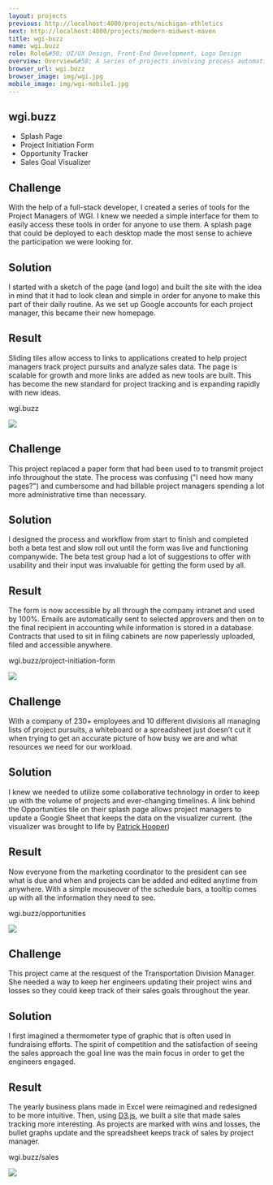 ```yaml
---
layout: projects
previous: http://localhost:4000/projects/michigan-athletics
next: http://localhost:4000/projects/modern-midwest-maven
title: wgi-buzz
name: wgi.buzz
role: Role&#58; UI/UX Design, Front-End Development, Logo Design
overview: Overview&#58; A series of projects involving process automation, website building, technology education and sky's the limit idea production, we gave Wantman Group project managers a taste of efficiency they didn't know they were missing.
browser_url: wgi.buzz
browser_image: img/wgi.jpg
mobile_image: img/wgi-mobile1.jpg
---
```


<section class="project-page section grid-container">
 <div class="section-header grid-100"><h1>wgi.buzz</h1></div>
 <div class="project-nav center-align">
   <ul>
     <li><span class="active-project" data-section="splash-project">Splash Page</span></li>
     <li><span data-section="PIF-project">Project Initiation Form</span></li>
     <li><span data-section="opportunities-project">Opportunity Tracker</span></li>
     <li><span data-section="sales-project">Sales Goal Visualizer</span></li>
   </ul>
 </div>
 
 <div class="splash-project project-data">
   <div class="case-study challenge grid-33 tablet-grid-33 center-align">
      <h2>Challenge</h2>
      <p>With the help of a full-stack developer, I created a series of tools for the Project Managers of WGI. I knew we needed a simple interface for them to easily access these tools in order for anyone to use them. A splash page that could be deployed to each desktop made the most sense to achieve the participation we were looking for. </p>
    </div>
    <div class="case-study solution grid-33 tablet-grid-33 center-align">
      <h2>Solution</h2>
      <p>I started with a sketch of the page (and logo) and built the site with the idea in mind that it had to look clean and simple in order for anyone to make this part of their daily routine. As we set up Google accounts for each project manager, this became their new homepage.</p>
    </div>
    <div class="case-study result grid-33 tablet-grid-33 center-align">
      <h2>Result</h2>
      <p>Sliding tiles allow access to links to applications created to help project managers track project pursuits and analyze sales data. The page is scalable for growth and more links are added as new tools are built. This has become the new standard for project tracking and is expanding rapidly with new ideas.</p>
    </div>
   <div class="project-example grid-100 center-align">
    <div class="browser browser-window">
      <span class="browser-buttons"></span><span class="browser-buttons"></span ><span class="browser-buttons"></span>
        <div class="browser-top"><p>wgi.buzz</p></div>
        <div class="window-screen"><img src="/img/case-study-splash.jpg"></div>
        </div>
   </div>
  </div>
 
 <div class="PIF-project project-data">
   <div class="case-study challenge grid-33 tablet-grid-33 center-align">
      <h2>Challenge</h2>
      <p>This project replaced a paper form that had been used to to transmit project info throughout the state. The process was confusing ("I need how many pages?") and cumbersome and had billable project managers spending a lot more administrative time than necessary. </p>
    </div>
    <div class="case-study solution grid-33 tablet-grid-33 center-align">
      <h2>Solution</h2>
      <p>I designed the process and workflow from start to finish and completed both a beta test and slow roll out until the form was live and functioning companywide. The beta test group had a lot of suggestions to offer with usability and their input was invaluable for getting the form used by all.</p>
    </div>
    <div class="case-study result grid-33 tablet-grid-33 center-align">
      <h2>Result</h2>
      <p>The form is now accessible by all through the company intranet and used by 100%. Emails are automatically sent to selected approvers and then on to the final recipient in accounting while information is stored in a database. Contracts that used to sit in filing cabinets are now paperlessly uploaded, filed and accessible anywhere.</p>
    </div>
   <div class="project-example grid-100 center-align">
    <div class="browser browser-window">
      <span class="browser-buttons"></span><span class="browser-buttons"></span ><span class="browser-buttons"></span>
        <div class="browser-top"><p>wgi.buzz/project-initiation-form</p></div>
        <div class="window-screen scroll"><img src="/img/case-study-pif.jpg"></div>
        </div>
   </div>
  </div>
 
 <div class="opportunities-project project-data">
    <div class="case-study challenge grid-33 tablet-grid-33 center-align">
        <h2>Challenge</h2>
        <p>With a company of 230+ employees and 10 different divisions all managing lists of project pursuits, a whiteboard or a spreadsheet just doesn’t cut it when trying to get an accurate picture of how busy we are and what resources we need for our workload.</p>
   </div>
   <div class="case-study solution grid-33 tablet-grid-33 center-align">
        <h2>Solution</h2>
        <p>I knew we needed to utilize some collaborative technology in order to keep up with the volume of projects and ever-changing timelines. A link behind the Opportunities tile on their splash page allows project managers to update a Google Sheet that keeps the data on the visualizer current. (the visualizer was brought to life by <a href="http://patrick.hoopr.io" target="_blank">Patrick Hooper</a>)</p>
   </div>
   <div class="case-study result grid-33 tablet-grid-33 center-align">
        <h2>Result</h2>
        <p>Now everyone from the marketing coordinator to the president can see what is due and when and projects can be added and edited anytime from anywhere. With a simple mouseover of the schedule bars, a tooltip comes up with all the information they need to see.</p>
   </div>
   <div class="project-example grid-100 center-align">
    <div class="browser browser-window">
      <span class="browser-buttons"></span><span class="browser-buttons"></span ><span class="browser-buttons"></span>
        <div class="browser-top"><p>wgi.buzz/opportunities</p></div>
        <div class="window-screen scroll"><img src="/img/case-study-opportunities.jpg"></div>
        </div>
   </div>
 </div>
 
 <div class="sales-project project-data">
     <div class="case-study challenge grid-33 tablet-grid-33 center-align">
          <h2>Challenge</h2>
          <p>This project came at the resquest of the Transportation Division Manager. She needed a way to keep her engineers updating their project wins and losses so they could keep track of their sales goals throughout the year.</p>
     </div>
     <div class="case-study solution grid-33 tablet-grid-33 center-align">
          <h2>Solution</h2>
          <p>I first imagined a thermometer type of graphic that is often used in fundraising efforts. The spirit of competition and the satisfaction of seeing the sales approach the goal line was the main focus in order to get the engineers engaged.</p>
     </div>
     <div class="case-study result grid-33 tablet-grid-33 center-align">
          <h2>Result</h2>
          <p>The yearly business plans made in Excel were reimagined and redesigned to be more intuitive. Then, using <a href="http://d3js.org/" target="_blank">D3.js</a>, we built a site that made sales tracking more interesting. As projects are marked with wins and losses, the bullet graphs update and the spreadsheet keeps track of sales by project manager.</p>
     </div>
   <div class="project-example grid-100 center-align">
     <div class="browser browser-window">
      <span class="browser-buttons"></span><span class="browser-buttons"></span ><span class="browser-buttons"></span>
        <div class="browser-top"><p>wgi.buzz/sales</p></div>
        <div class="window-screen"><img src="/img/wgi-example3.jpg"></div>
     </div>
   </div>
 </div>
  
</section>